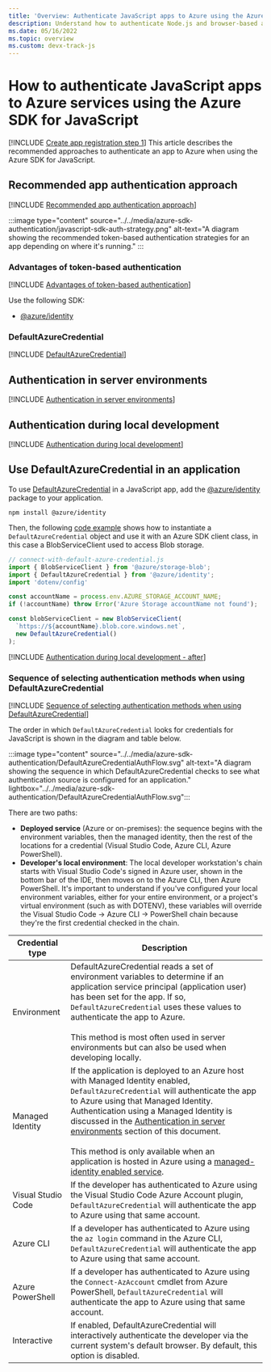 ```yaml
---
title: 'Overview: Authenticate JavaScript apps to Azure using the Azure SDK'
description: Understand how to authenticate Node.js and browser-based applications to Azure services when using the Azure SDK for JavaScript in both server environments and in local development.
ms.date: 05/16/2022
ms.topic: overview
ms.custom: devx-track-js
---
```


# How to authenticate JavaScript apps to Azure services using the Azure SDK for JavaScript

[!INCLUDE [Create app registration step 1](<../../../includes/authentication/overview-para-1.md>)] This article describes the recommended approaches to authenticate an app to Azure when using the Azure SDK for JavaScript.

## Recommended app authentication approach

[!INCLUDE [Recommended app authentication approach](<../../../includes/authentication/overview-recommend-authentication.md>)]

:::image type="content" source="../../media/azure-sdk-authentication/javascript-sdk-auth-strategy.png" alt-text="A diagram showing the recommended token-based authentication strategies for an app depending on where it's running." :::

### Advantages of token-based authentication

[!INCLUDE [Advantages of token-based authentication](<../../../includes/authentication/overview-advantages.md>)]

Use the following SDK: 

* [@azure/identity](https://www.npmjs.com/package/@azure/identity)


### DefaultAzureCredential

[!INCLUDE [DefaultAzureCredential](<../../../includes/authentication/overview-defaultazurecredential.md>)]

## Authentication in server environments

[!INCLUDE [Authentication in server environments](<../../../includes/authentication/overview-server-environments.md>)]

## Authentication during local development

[!INCLUDE [Authentication during local development](<../../../includes/authentication/overview-local-environments.md>)]

## Use DefaultAzureCredential in an application

To use [DefaultAzureCredential](/javascript/api/@azure/identity/defaultazurecredential) in a JavaScript app, add the [@azure/identity](https://www.npmjs.com/package/@azure/identity) package to your application.

```terminal
npm install @azure/identity
```

Then, the following [code example](https://github.com/Azure-Samples/AzureStorageSnippets/blob/master/blobs/howto/JavaScript/NodeJS-v12/dev-guide/connect-with-default-azure-credential.js) shows how to instantiate a `DefaultAzureCredential` object and use it with an Azure SDK client class, in this case a BlobServiceClient used to access Blob storage.

```javascript
// connect-with-default-azure-credential.js
import { BlobServiceClient } from '@azure/storage-blob';
import { DefaultAzureCredential } from '@azure/identity';
import 'dotenv/config'

const accountName = process.env.AZURE_STORAGE_ACCOUNT_NAME;
if (!accountName) throw Error('Azure Storage accountName not found');

const blobServiceClient = new BlobServiceClient(
  `https://${accountName}.blob.core.windows.net`,
  new DefaultAzureCredential()
);
```

[!INCLUDE [Authentication during local development - after](<../../../includes/authentication/overview-defaultazurecredential-after.md>)]

### Sequence of selecting authentication methods when using DefaultAzureCredential

[!INCLUDE [Sequence of selecting authentication methods when using DefaultAzureCredential](<../../../includes/authentication/overview-credential-sequence.md>)]

The order in which `DefaultAzureCredential` looks for credentials for JavaScript is shown in the diagram and table below.  

:::image type="content" source="../../media/azure-sdk-authentication/DefaultAzureCredentialAuthFlow.svg" alt-text="A diagram showing the sequence in which DefaultAzureCredential checks to see what authentication source is configured for an application." lightbox="../../media/azure-sdk-authentication/DefaultAzureCredentialAuthFlow.svg":::

There are two paths:
* **Deployed service** (Azure or on-premises): the sequence begins with the environment variables, then the managed identity, then the rest of the locations for a credential (Visual Studio Code, Azure CLI, Azure PowerShell). 
* **Developer's local environment**: The local developer workstation's chain starts with Visual Studio Code's signed in Azure user, shown in the bottom bar of the IDE, then moves on to the Azure CLI, then Azure PowerShell. It's important to understand if you've configured your local environment variables, either for your entire environment, or a project's virtual environment (such as with DOTENV), these variables will override the Visual Studio Code -> Azure CLI -> PowerShell chain because they're the first credential checked in the chain. 

| Credential type               | Description |
|-------------------------------|-------------|
| Environment | DefaultAzureCredential reads a set of environment variables to determine if an application service principal (application user) has been set for the app. If so, `DefaultAzureCredential` uses these values to authenticate the app to Azure.<br><br>This method is most often used in server environments but can also be used when developing locally.             |
| Managed Identity              | If the application is deployed to an Azure host with Managed Identity enabled, `DefaultAzureCredential` will authenticate the app to Azure using that Managed Identity. Authentication using a Managed Identity is discussed in the [Authentication in server environments](#authentication-in-server-environments) section of this document.<br><br>This method is only available when an application is hosted in Azure using a [managed-identity enabled service](/azure/active-directory/managed-identities-azure-resources/managed-identities-status). |
| Visual Studio Code            | If the developer has authenticated to Azure using the Visual Studio Code Azure Account plugin, `DefaultAzureCredential` will authenticate the app to Azure using that same account. |
| Azure CLI                     | If a developer has authenticated to Azure using the `az login` command in the Azure CLI, `DefaultAzureCredential` will authenticate the app to Azure using that same account. |
| Azure PowerShell              | If a developer has authenticated to Azure using the `Connect-AzAccount` cmdlet from Azure PowerShell, `DefaultAzureCredential` will authenticate the app to Azure using that same account.            |
| Interactive                   | If enabled, DefaultAzureCredential will interactively authenticate the developer via the current system's default browser. By default, this option is disabled. |
